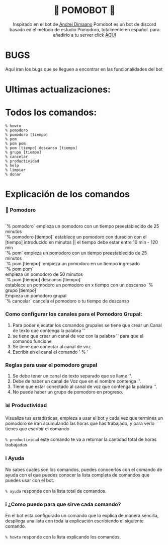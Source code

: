 <h1 align="center">
 🍅 POMOBOT 🍅
</h1>

<p align="center">
  Inspirado en el bot de <a href="https://github.com/andreidimaano">Andrei Dimaano</a>
  Pomobot es un bot de discord basado en el método de estudio Pomodoro, totalmente en español. para añadirlo a tu server click <a href="#">AQUI</a>
</p>

# BUGS
  Aquí iran los bugs que se lleguen a encontrar en las funcionalidades del bot

# Ultimas actualizaciones:<br />




# Todos los comandos:<br />

`% howto`<br />
`% pomodoro`<br />
`% pomodoro [tiempo]`<br />
`% pom`<br />
`% pom pom`<br />
`% pom [tiempo] descanso [tiempo]`<br />
`% grupo [tiempo]`<br />
`% cancelar`<br />
`% productividad`<br />
`% help`<br />
`% limpiar`<br />
`% donar` <br/>

# Explicación de los comandos

### 🍅 Pomodoro
<br />
`% pomodoro` empieza un pomodoro con un tiempo preestablecido de 25 minutos<br/>
`% pomodoro [tiempo]` establece un pomodoro con duración con el [tiempo] introducido en minutos || el tiempo debe estar entre  10 min - 120 min<br/>
`% pom` empieza un pomodoro con un tiempo preestablecido de 25 minutos <br/>
`% pom [tiempo]` empieza un pomodoro en un tiempo ingresado<br />
`% pom pom`<br /> empieza un pomodoro de 50 minutos<br/>
`% pom [tiempo] descanso [tiempo]`<br/> establece un pomodoro un pomodoro en x tiempo con un descanso 
`% grupo [tiempo]`<br/> Empieza un pomodoro grupal <br/>
`% cancelar` cancela el pomodoro o tu tiempo de descanso <br/>

### Como configurar los canales para el Pomodoro Grupal:
1. Para poder ejecutar los comandos grupales se tiene que crear un Canal de texto que contenga la palabra ''
2. se tiene que crear un canal de voz con la palabra '' para que el comando funcione
3. Se tiene que conectar al canal de voz
4. Escribir en el canal el comando  ' % ' 

### Reglas para usar el pomodoro grupal
1. Se debe tener un canal de texto separado que se llame ''.
2. Debe de haber un canal de Voz que en el nombre contenga ''.
3. Tiene que estar conectado al canal de voz que contenga la palabra ''.
4. No puede haber un grupo de pomodoro en progreso.


### 📊 Productividad
Visualiza tus estadísticas, empieza a usar el bot y cada vez que termines un pomodoro se iran acumulando las horas que has trabajado, y para verlo tienes que escribir el comando
<br /><br />
`% productividad` este comando te va a retornar la cantidad total de horas trabajadas
<br />

### :information_source: Ayuda
No sabes cuales son los comandos, puedes conocerlos con el comando de ayuda con el que puedes conocer la lista completa de comandos que puedes usar con el bot.
<br /><br />
`% ayuda` responde con la lista total de comandos.
<br />

### :information_source: ¿Como puedo para que sirve cada comando?
En el bot esta configurado un comando que lo explica de manera sencilla, despliega una lista con toda la explicación escribiendo el siguiente comando.
<br /><br />
`% howto` responde con la lista explicando los comandos.
<br />
